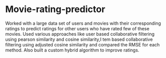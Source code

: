 Movie-rating-predictor
======================

Worked with a large data set of users and movies with their corresponding ratings to predict ratings for other users who have rated few of these movies. Used various approaches like user based collaborative filtering using pearson similarity and cosine similarity,I tem based collaborative filtering using adjusted cosine similarity and compared the RMSE for each method. Also built a custom hybrid algorithm to improve ratings.
